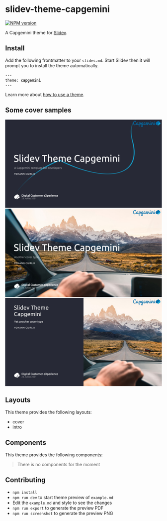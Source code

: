 # slidev-theme-capgemini

[![NPM version](https://img.shields.io/npm/v/slidev-theme-capgemini?color=3AB9D4&label=)](https://www.npmjs.com/package/slidev-theme-capgemini)

A Capgemini theme for [Slidev](https://github.com/slidevjs/slidev).


<!--
  run `npm run dev` to check out the slides for more details of how to start writing a theme
-->

## Install

Add the following frontmatter to your `slides.md`. Start Slidev then it will prompt you to install the theme automatically.

<pre><code>---
theme: <b>capgemini</b>
---</code></pre>

Learn more about [how to use a theme](https://sli.dev/themes/use).

## Some cover samples 
![Theme Capgemini cover 1](samples/01.png)
![Theme Capgemini cover 2](samples/02.png)
![Theme Capgemini cover 3](samples/03.png)

## Layouts

This theme provides the following layouts:

* cover
* intro

## Components

This theme provides the following components:

> There is no components for the moment

## Contributing

- `npm install`
- `npm run dev` to start theme preview of `example.md`
- Edit the `example.md` and style to see the changes
- `npm run export` to generate the preview PDF
- `npm run screenshot` to generate the preview PNG
